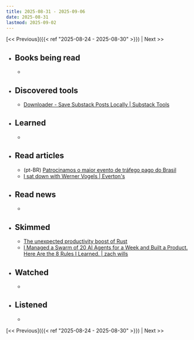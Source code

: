 ```yaml
---
title: 2025-08-31 - 2025-09-06
date: 2025-08-31
lastmod: 2025-09-02
---
```


[<< Previous]({{< ref "2025-08-24 - 2025-08-30" >}}) | Next >>

- ## Books being read
  -

- ## Discovered tools
  - [Downloader - Save Substack Posts Locally | Substack Tools](https://www.substacktools.com/downloader)

- ## Learned
  -

- ## Read articles
  - (pt-BR) [Patrocinamos o maior evento de tráfego pago do Brasil](https://moacirmoda.substack.com/p/patrocinamos-o-maior-evento-de-trafego)
  - [I sat down with Werner Vogels | Everton's](https://everton.xyz/i-sat-down-with-werner-vogels/)

- ## Read news
  -

- ## Skimmed
  - [The unexpected productivity boost of Rust](https://lubeno.dev/blog/rusts-productivity-curve)
  - [I Managed a Swarm of 20 AI Agents for a Week and Built a Product. Here Are the 8 Rules I Learned. | zach wills](https://zachwills.net/i-managed-a-swarm-of-20-ai-agents-for-a-week-here-are-the-8-rules-i-learned/)

- ## Watched
  -

- ## Listened
  -

[<< Previous]({{< ref "2025-08-24 - 2025-08-30" >}}) | Next >>
